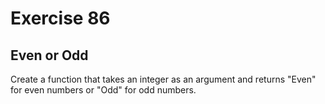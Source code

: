 # Exercise 86

## Even or Odd

Create a function that takes an integer as an argument and returns "Even" for even numbers or "Odd" for odd numbers.
